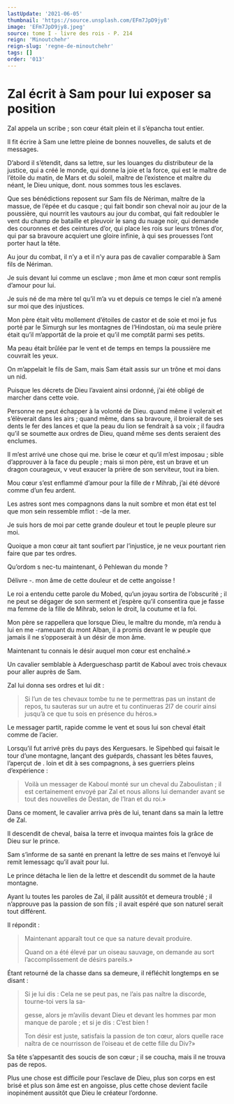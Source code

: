 ```yaml
---
lastUpdate: '2021-06-05'
thumbnail: 'https://source.unsplash.com/EFm7JpD9jy8'
image: 'EFm7JpD9jy8.jpeg'
source: tome I - livre des rois - P. 214
reign: 'Minoutchehr'
reign-slug: 'regne-de-minoutchehr'
tags: []
order: '013'
---
```


# Zal écrit à Sam pour lui exposer sa position

Zal appela un scribe ; son cœur était plein et il s’épancha tout entier.

Il fit écrire à Sam une lettre pleine de bonnes nouvelles, de saluts et de messages.

D’abord il s’étendit, dans sa lettre, sur les louanges du distributeur de la justice, qui a créé le monde, qui donne la joie et la force, qui est le maître de l’étoile du matin, de Mars et du soleil, maître de l’existence et maître du néant, le Dieu unique, dont. nous sommes tous les esclaves.

Que ses bénédictions reposent sur Sam fils de Nériman, maître de la massue, de l’épée et du casque ; qui fait bondir son cheval noir au jour de la poussière, qui nourrit les vautours au jour du combat, qui fait redoubler le vent du champ de bataille et pleuvoir le sang du nuage noir, qui demande des couronnes et des ceintures d’or, qui place les rois sur leurs trônes d’or, qui par sa bravoure acquiert une gloire infinie, à qui ses prouesses l’ont porter haut la tête.

Au jour du combat, il n’y a et il n’y aura pas de cavalier comparable à Sam fils de Nériman.

Je suis devant lui comme un esclave ; mon âme et mon cœur sont remplis d’amour pour lui.

Je suis né de ma mère tel qu’il m’a vu et depuis ce temps le ciel n’a amené sur moi que des injustices.

Mon père était vêtu mollement d’étoiles de castor et de soie et moi je fus porté par le Simurgh sur les montagnes de l’Hindostan, où ma seule prière était qu’il m’apportât de la proie et qu’il me comptât parmi ses petits.

Ma peau était brûlée par le vent et de temps en temps la poussière me couvrait les yeux.

On m’appelait le fils de Sam, mais Sam était assis sur un trône et moi dans un nid.

Puisque les décrets de Dieu l’avaient ainsi ordonné, j’ai été obligé de marcher dans cette voie.

Personne ne peut échapper à la volonté de Dieu. quand même il volerait et s’élèverait dans les airs ; quand même, dans sa bravoure, il broierait de ses dents le fer des lances et que la peau du lion se fendrait à sa voix ; il faudra qu’il se soumette aux ordres de Dieu, quand même ses dents seraient des enclumes.

Il m’est arrivé une chose qui me. brise le cœur et qu’il m’est imposau ; sible d’approuver à la face du peuple ; mais si mon père, est un brave et un dragon courageux, v veut exaucer la prière de son serviteur, tout ira bien.

Mou cœur s’est enflammé d’amour pour la fille de r Mihrab, j’ai été dévoré comme d’un feu ardent.

Les astres sont mes compagnons dans la nuit sombre et mon état est tel que mon sein ressemble mflot : 
-de la mer.

Je suis hors de moi par cette grande douleur et tout le peuple pleure sur moi.

Quoique a mon cœur ait tant soufiert par l’injustice, je ne veux pourtant rien faire que par tes ordres.

Qu’ordom s nec-tu maintenant, ô Pehlewan du monde ?

Délivre
-. mon âme de cette douleur et de cette angoisse !

Le roi a entendu cette parole du Mobed, qu’un joyau sortira de l’obscurité ; il ne peut se dégager de son serment et j’espère qu’il consentira que je fasse ma femme de la fille de Mihrab, selon le droit, la coutume et la foi.

Mon père se rappellera que lorsque Dieu, le maître du monde, m’a rendu à lui en me
-rameuant du mont Alban, il a promis devant le w peuple que jamais il ne s’opposerait à un désir de mon âme.

Maintenant tu connais le désir auquel mon cœur est enchaîné.»

Un cavalier semblable à Adergueschasp partit de Kaboul avec trois chevaux pour aller auprès de Sam.

Zal lui donna ses ordres et lui dit :

> Si l’un de tes chevaux tombe tu ne te permettras pas un instant de repos, tu sauteras sur un autre et tu continueras 2l7 de courir ainsi jusqu’à ce que tu sois en présence du héros.»

Le messager partit, rapide comme le vent et sous lui son cheval était comme de l’acier.

Lorsqu’il fut arrivé près du pays des Kerguesars. le Sipehbed qui faisait le tour d’une montagne, lançant des guépards, chassant les bêtes fauves, l’aperçut de
. loin et dit à ses compagnons, à ses guerriers pleins d’expérience :

> Voilà un messager de Kaboul monté sur un cheval du Zaboulistan ; il est certainement envoyé par Zal et nous allons lui demander avant se tout des nouvelles de Destan, de l’Iran et du roi.»

Dans ce moment, le cavalier arriva près de lui, tenant dans sa main la lettre de Zal.

Il descendit de cheval, baisa la terre et invoqua maintes fois la grâce de Dieu sur le prince.

Sam s’informe de sa santé en prenant la lettre de ses mains et l’envoyé lui remit lemessagc qu’il avait pour lui.

Le prince détacha le lien de la lettre et descendit du sommet de la haute montagne.

Ayant lu toutes les paroles de Zal, il pâlit aussitôt et demeura troublé ; il n’approuve pas la passion de son fils ; il avait espéré que son naturel serait tout différent.

Il répondit :

> Maintenant apparaît tout ce que sa nature devait produire.
>
> Quand on a été élevé par un oiseau sauvage, on demande au sort l’accomplissement de désirs pareils.»

Étant retourné de la chasse dans sa demeure, il réfléchit longtemps en se disant :

> Si je lui dis : Cela ne se peut pas, ne l’ais pas naître la discorde, tourne-toi vers la sa-
>
> gesse, alors je m’avilis devant Dieu et devant les hommes par mon manque de parole ; et si je dis : C’est bien !
>
> Ton désir est juste, satisfais la passion de ton cœur, alors quelle race naîtra de ce nourrisson de l’oiseau et de cette fille du Div?»

Sa tête s’appesantit des soucis de son cœur ; il se coucha, mais il ne trouva pas de repos.

Plus une chose est difficile pour l’esclave de Dieu, plus son corps en est brisé et plus son âme est en angoisse, plus cette chose devient facile inopinément aussitôt que Dieu le créateur l’ordonne.
